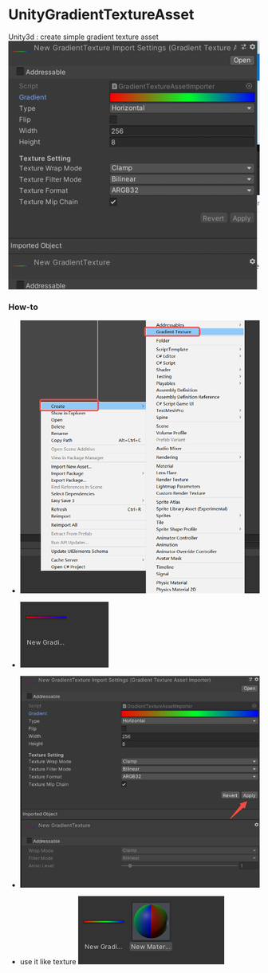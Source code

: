 # UnityGradientTextureAsset
Unity3d : create simple gradient texture asset
![setting](docs/setting.gif)
### How-to
 
- ![How to create](docs/create.png)
 
- ![new texture](docs/newtexture.png)

- ![edit](docs/edit.png)
- use it like texture  ![mat](docs/mat.png)